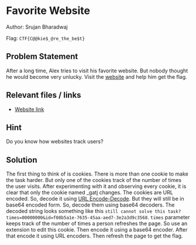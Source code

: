# Favorite Website

Author: Srujan Bharadwaj

Flag: `CTF{C@@kie$_@re_the_be$t}`

## Problem Statement

After a long time, Alex tries to visit his favorite website. But nobody thought he would become very unlucky. Visit the [website](https://wec-ctf-2022-web.herokuapp.com/q2)  and help him get the flag.

## Relevant files / links

- [Website link](https://wec-ctf-2022-web.herokuapp.com/q2)

## Hint

Do you know how websites track users?

## Solution

The first thing to think of is cookies. There is more than one cookie to make the task harder. But only one of the cookies track of the number of times the user visits. After experimenting with it and observing every cookie, it is clear that only the cookie named _gatj changes. The cookies are URL encoded. So, decode it using [URL Encode-Decode](https://www.url-encode-decode.com/). But they will still be in base64 encoded form. So, decode them using base64 decoders. The decoded string looks something like this ``still cannot solve this task?times=00000000&id=f08b5a1e-7635-45aa-aed7-3e2a3d9c3568``. 
``times`` parameter keeps track of the number of times a person refreshes the page. So use an extension to edit this cookie. Then encode it using a base64 encoder. After that encode it using URL encoders. Then refresh the page to get the flag.

